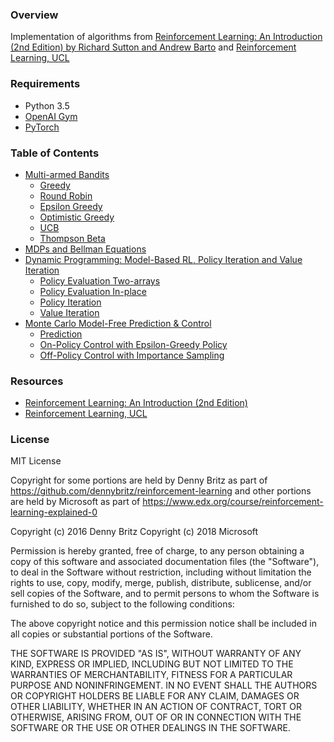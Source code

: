 ### Overview
Implementation of algorithms from [Reinforcement Learning: An Introduction (2nd Edition) by Richard Sutton and Andrew Barto](http://incompleteideas.net/book/bookdraft2018mar21.pdf) and [Reinforcement Learning, UCL](http://www0.cs.ucl.ac.uk/staff/d.silver/web/Teaching.html)

### Requirements

- Python 3.5
- [OpenAI Gym](https://gym.openai.com/)
- [PyTorch](https://pytorch.org/)


### Table of Contents

- [Multi-armed Bandits](Bandits/)
    - [Greedy](Bandits/Greedy.ipynb)
    - [Round Robin](Bandits/Round%20Robin.ipynb)
    - [Epsilon Greedy](Bandits/Epsilon%20Greedy.ipynb)
    - [Optimistic Greedy](Bandits/Optimistic%20Greedy.ipynb)
    - [UCB](Bandits/UCB.ipynb)
    - [Thompson Beta](Bandits/Thompson%20Beta.ipynb)
- [MDPs and Bellman Equations](MDP/)
- [Dynamic Programming: Model-Based RL, Policy Iteration and Value Iteration](DynamicProgramming/)
    - [Policy Evaluation Two-arrays](DynamicProgramming/01_policy_evaluation_two_arrays.py)
    - [Policy Evaluation In-place](DynamicProgramming/02_policy_evaluation_in_place.py)
    - [Policy Iteration](DynamicProgramming/Policy%20Iteration.ipynb)
    - [Value Iteration](DynamicProgramming/Value%20Iteration.ipynb)
- [Monte Carlo Model-Free Prediction & Control](MonteCarlo/)
    - [Prediction](MonteCarlo/MC%20Prediction.ipynb)
    - [On-Policy Control with Epsilon-Greedy Policy](MonteCarlo/MC%20Control%20with%20Epsilon-Greedy%20Policies.ipynb)
    - [Off-Policy Control with Importance Sampling](MonteCarlo/Off-Policy%20MC%20Control%20with%20Weighted%20Importance%20Sampling.ipynb)


### Resources

- [Reinforcement Learning: An Introduction (2nd Edition)](http://incompleteideas.net/book/bookdraft2018mar21.pdf)
- [Reinforcement Learning, UCL](http://www0.cs.ucl.ac.uk/staff/d.silver/web/Teaching.html)

### License

MIT License

Copyright for some portions are held by Denny Britz as part of https://github.com/dennybritz/reinforcement-learning and other portions are held by Microsoft as part of https://www.edx.org/course/reinforcement-learning-explained-0

Copyright (c) 2016 Denny Britz Copyright (c) 2018 Microsoft

Permission is hereby granted, free of charge, to any person obtaining a copy of this software and associated documentation files (the "Software"), to deal in the Software without restriction, including without limitation the rights to use, copy, modify, merge, publish, distribute, sublicense, and/or sell copies of the Software, and to permit persons to whom the Software is furnished to do so, subject to the following conditions:

The above copyright notice and this permission notice shall be included in all copies or substantial portions of the Software.

THE SOFTWARE IS PROVIDED "AS IS", WITHOUT WARRANTY OF ANY KIND, EXPRESS OR IMPLIED, INCLUDING BUT NOT LIMITED TO THE WARRANTIES OF MERCHANTABILITY, FITNESS FOR A PARTICULAR PURPOSE AND NONINFRINGEMENT. IN NO EVENT SHALL THE AUTHORS OR COPYRIGHT HOLDERS BE LIABLE FOR ANY CLAIM, DAMAGES OR OTHER LIABILITY, WHETHER IN AN ACTION OF CONTRACT, TORT OR OTHERWISE, ARISING FROM, OUT OF OR IN CONNECTION WITH THE SOFTWARE OR THE USE OR OTHER DEALINGS IN THE SOFTWARE.
